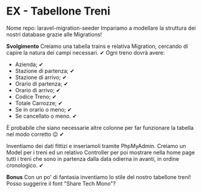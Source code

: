 # EX - Tabellone Treni
Nome repo: laravel-migration-seeder
Impariamo a modellare la struttura dei nostri database grazie alle Migrations!

**Svolgimento**
Creiamo una tabella trains e relativa Migration, cercando di capire la natura dei campi necessari. ✔
Ogni treno dovrà avere:
- Azienda; ✔
- Stazione di partenza; ✔
- Stazione di arrivo; ✔
- Orario di partenza; ✔
- Orario di arrivo; ✔
- Codice Treno; ✔
- Totale Carrozze; ✔
- Se in orario o meno; ✔
- Se cancellato o meno. ✔

È probabile che siano necessarie altre colonne per far funzionare la tabella nel modo corretto 😉 ✔ 

Inventiamo dei dati fittizi e inseriamoli tramite PhpMyAdmin.
Creiamo un Model per i treni ed un relativo Controller per poi mostrare nella home page tutti i treni che sono in partenza dalla data odierna in avanti, in ordine cronologico. ✔

**Bonus**
Con un po' di fantasia inventiamo lo stile del nostro tabellone treni! 
Posso suggerire il font "Share Tech Mono"?